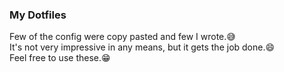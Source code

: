 ### My Dotfiles

Few of the config were copy pasted and few I wrote.😅  
It's not very impressive in any means, but it gets the job done.😄  
Feel free to use these.😁  
